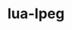 ---
title: "lua-lpeg"
layout: cache
categories: [package, develop-2025-04-20]
meta: {"compilers": ["none"], "num_specs": 2, "num_specs_by_stack": {"developer-tools-aarch64-linux-gnu": 1, "developer-tools-x86_64_v3-linux-gnu": 1, "root": 2}, "oss": ["centos7", "rhel8"], "platforms": ["linux"], "stacks": ["developer-tools-aarch64-linux-gnu", "developer-tools-x86_64_v3-linux-gnu", "root"], "targets": ["aarch64", "x86_64_v3"], "versions": ["1.1.0-1"]}
spec_details: [{"compiler": "none", "hash": "fkyjb7mksf3wtwqrq37reecrt45q2qyf", "os": "rhel8", "platform": "linux", "size": "-", "stacks": ["developer-tools-aarch64-linux-gnu", "root"], "target": "aarch64", "variants": ["build_system=lua"], "versions": ["1.1.0-1"]}, {"compiler": "none", "hash": "uwcydsucpbvzutx6u2iqalrqqxmezv7n", "os": "centos7", "platform": "linux", "size": "-", "stacks": ["developer-tools-x86_64_v3-linux-gnu", "root"], "target": "x86_64_v3", "variants": ["build_system=lua"], "versions": ["1.1.0-1"]}]
---